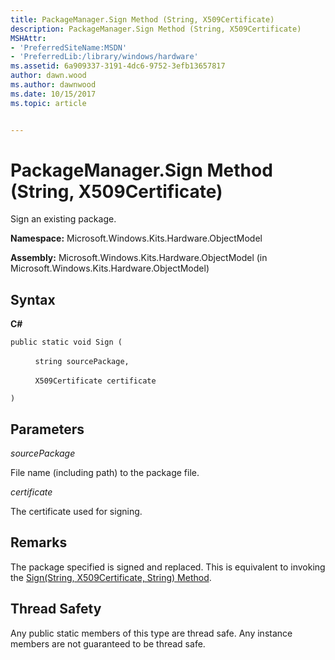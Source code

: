 ```yaml
---
title: PackageManager.Sign Method (String, X509Certificate)
description: PackageManager.Sign Method (String, X509Certificate)
MSHAttr:
- 'PreferredSiteName:MSDN'
- 'PreferredLib:/library/windows/hardware'
ms.assetid: 6a909337-3191-4dc6-9752-3efb13657817
author: dawn.wood
ms.author: dawnwood
ms.date: 10/15/2017
ms.topic: article


---
```


# PackageManager.Sign Method (String, X509Certificate)


Sign an existing package.

**Namespace:** Microsoft.Windows.Kits.Hardware.ObjectModel

**Assembly:** Microsoft.Windows.Kits.Hardware.ObjectModel (in Microsoft.Windows.Kits.Hardware.ObjectModel)

## <span id="Syntax"></span><span id="syntax"></span><span id="SYNTAX"></span>Syntax


**C#**

`public static void Sign (`

          `string sourcePackage,`

          `X509Certificate certificate`

`)`

## <span id="Parameters"></span><span id="parameters"></span><span id="PARAMETERS"></span>Parameters


*sourcePackage*

File name (including path) to the package file.

*certificate*

The certificate used for signing.

## <span id="Remarks"></span><span id="remarks"></span><span id="REMARKS"></span>Remarks


The package specified is signed and replaced. This is equivalent to invoking the [Sign(String, X509Certificate, String) Method](packagemanagersign-method--string-x509certificate-string-.md).

## <span id="Thread_Safety"></span><span id="thread_safety"></span><span id="THREAD_SAFETY"></span>Thread Safety


Any public static members of this type are thread safe. Any instance members are not guaranteed to be thread safe.

 

 






